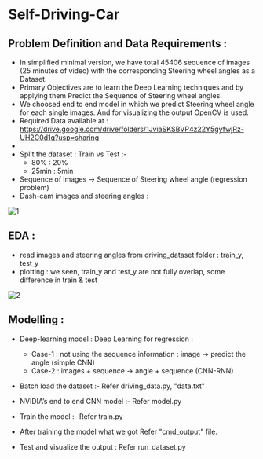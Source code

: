 # Self-Driving-Car

## Problem Definition and Data Requirements :

- In simplified minimal version, we have total 45406 sequence of images (25 minutes of video) with the corresponding Steering wheel angles as a Dataset.
- Primary Objectives are to learn the Deep Learning techniques and by applying them Predict the Sequence of Steering wheel angles.
- We choosed end to end model in which we predict Steering wheel angle for each single images. And for visualizing the output OpenCV is used.
- Required Data available at : https://drive.google.com/drive/folders/1JviaSKSBVP4z22Y5gyfwjRz-UH2C0d1q?usp=sharing
- 
- Split the dataset : Train vs Test :-
    - 80% : 20%
    - 25min : 5min
- Sequence of images -> Sequence of Steering wheel angle (regression problem)
- Dash-cam images and steering angles :

![1](https://user-images.githubusercontent.com/54996809/155065548-5a7af706-9813-4381-b59d-bc82f10ba833.png)


## EDA :

- read images and steering angles from driving_dataset folder : train_y, test_y
- plotting : we seen, train_y and test_y are not fully overlap, some difference in train & test

![2](https://user-images.githubusercontent.com/54996809/154904867-d2027431-7a66-4de0-9892-6536d95c9fdf.png)

## Modelling :

- Deep-learning model : Deep Learning for regression :
    - Case-1 : not using the sequence information : image -> predict the angle (simple CNN)
    - Case-2 : images + sequence -> angle + sequence (CNN-RNN)

- Batch load the dataset :- Refer driving_data.py, "data.txt"

- NVIDIA’s end to end CNN model :- Refer model.py
 
- Train the model :- Refer train.py

- After training the model what we got Refer "cmd_output" file.

- Test and visualize the output : Refer run_dataset.py






